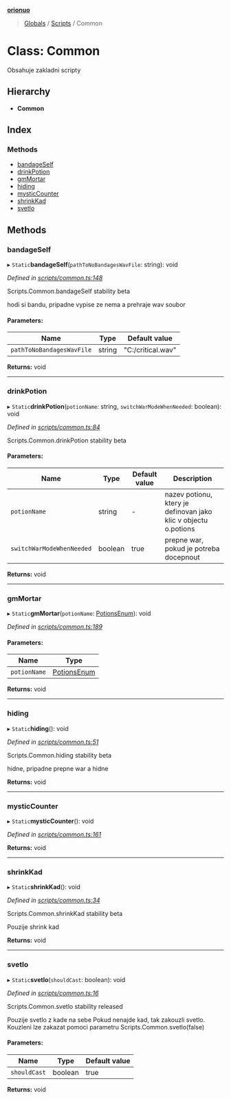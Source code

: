 **[orionuo](../README.md)**

> [Globals](../globals.md) / [Scripts](../modules/scripts.md) / Common

# Class: Common

Obsahuje zakladni scripty

## Hierarchy

* **Common**

## Index

### Methods

* [bandageSelf](scripts.common.md#bandageself)
* [drinkPotion](scripts.common.md#drinkpotion)
* [gmMortar](scripts.common.md#gmmortar)
* [hiding](scripts.common.md#hiding)
* [mysticCounter](scripts.common.md#mysticcounter)
* [shrinkKad](scripts.common.md#shrinkkad)
* [svetlo](scripts.common.md#svetlo)

## Methods

### bandageSelf

▸ `Static`**bandageSelf**(`pathToNoBandagesWavFile`: string): void

*Defined in [scripts/common.ts:148](https://github.com/msviha/orionuo/blob/60ea7a5/src/scripts/common.ts#L148)*

Scripts.Common.bandageSelf
stability beta

hodi si bandu, pripadne vypise ze nema a prehraje wav soubor

#### Parameters:

Name | Type | Default value |
------ | ------ | ------ |
`pathToNoBandagesWavFile` | string | "C:/critical.wav" |

**Returns:** void

___

### drinkPotion

▸ `Static`**drinkPotion**(`potionName`: string, `switchWarModeWhenNeeded`: boolean): void

*Defined in [scripts/common.ts:84](https://github.com/msviha/orionuo/blob/60ea7a5/src/scripts/common.ts#L84)*

Scripts.Common.drinkPotion
stability beta

#### Parameters:

Name | Type | Default value | Description |
------ | ------ | ------ | ------ |
`potionName` | string | - | nazev potionu, ktery je definovan jako klic v objectu o.potions |
`switchWarModeWhenNeeded` | boolean | true | prepne war, pokud je potreba docepnout  |

**Returns:** void

___

### gmMortar

▸ `Static`**gmMortar**(`potionName`: [PotionsEnum](../enums/potionsenum.md)): void

*Defined in [scripts/common.ts:189](https://github.com/msviha/orionuo/blob/60ea7a5/src/scripts/common.ts#L189)*

#### Parameters:

Name | Type |
------ | ------ |
`potionName` | [PotionsEnum](../enums/potionsenum.md) |

**Returns:** void

___

### hiding

▸ `Static`**hiding**(): void

*Defined in [scripts/common.ts:51](https://github.com/msviha/orionuo/blob/60ea7a5/src/scripts/common.ts#L51)*

Scripts.Common.hiding
stability beta

hidne, pripadne prepne war a hidne

**Returns:** void

___

### mysticCounter

▸ `Static`**mysticCounter**(): void

*Defined in [scripts/common.ts:161](https://github.com/msviha/orionuo/blob/60ea7a5/src/scripts/common.ts#L161)*

**Returns:** void

___

### shrinkKad

▸ `Static`**shrinkKad**(): void

*Defined in [scripts/common.ts:34](https://github.com/msviha/orionuo/blob/60ea7a5/src/scripts/common.ts#L34)*

Scripts.Common.shrinkKad
stability beta

Pouzije shrink kad

**Returns:** void

___

### svetlo

▸ `Static`**svetlo**(`shouldCast`: boolean): void

*Defined in [scripts/common.ts:16](https://github.com/msviha/orionuo/blob/60ea7a5/src/scripts/common.ts#L16)*

Scripts.Common.svetlo
stability released

Pouzije svetlo z kade na sebe
Pokud nenajde kad, tak zakouzli svetlo.
Kouzleni lze zakazat pomoci parametru Scripts.Common.svetlo(false)

#### Parameters:

Name | Type | Default value |
------ | ------ | ------ |
`shouldCast` | boolean | true |

**Returns:** void

